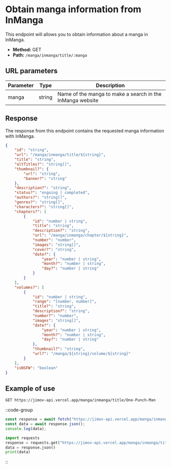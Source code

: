 # Obtain manga information from InManga

This endpoint will allows you to obtain information about a manga in InManga.

- **Method:** GET
- **Path:** `/manga/inmanga/title/:manga`

## URL parameters

| Parameter | Type   | Description                                               |
| --------- | ------ | --------------------------------------------------------- |
| manga     | string | Name of the manga to make a search in the InManga website |

## Response

The response from this endpoint contains the requested manga information with InManga.

```json
{
    "id": "string",
    "url": "/manga/inmanga/title/${string}",
    "title": "string",
    "altTitles?": "string[]",
    "thumbnail?": {
        "url": "string",
        "banner?": "string"
    },
    "description?": "string",
    "status?": "ongoing | completed",
    "authors?": "string[]",
    "genres?": "string[]",
    "characters?": "string[]",
    "chapters?": [
        {
            "id": "number | string",
            "title": "string",
            "description?": "string",
            "url": "/manga/inmanga/chapter/${string}",
            "number": "number",
            "images": "string[]",
            "cover?": "string",
            "date?": {
                "year": "number | string",
                "month?": "number | string",
                "day?": "number | string"
            }
        }
    ],
    "volumes?": [
        {
            "id": "number | string",
            "range": "[number, number]",
            "title?": "string",
            "description?": "string",
            "number?": "number",
            "images": "string[]",
            "date?": {
                "year": "number | string",
                "month?": "number | string",
                "day?": "number | string"
            },
            "thumbnail?": "string",
            "url?": "/manga/${string}/volume/${string}"
        }
    ],
    "isNSFW": "boolean"
}
```

## Example of use

```bash
GET https://jimov-api.vercel.app/manga/inmanga/title/One-Punch-Man
```

::code-group

```javascript [JavaScript]
const response = await fetch("https://jimov-api.vercel.app/manga/inmanga/title/One-Punch-Man");
const data = await response.json();
console.log(data);
```

```python [Python]
import requests
response = requests.get("https://jimov-api.vercel.app/manga/inmanga/title/One-Punch-Man")
data = response.json()
print(data)
```

::

